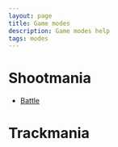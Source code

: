 ```yaml
---
layout: page
title: Game modes
description: Game modes help
tags: modes
---
```


# Shootmania

* [Battle](battle.html)

# Trackmania